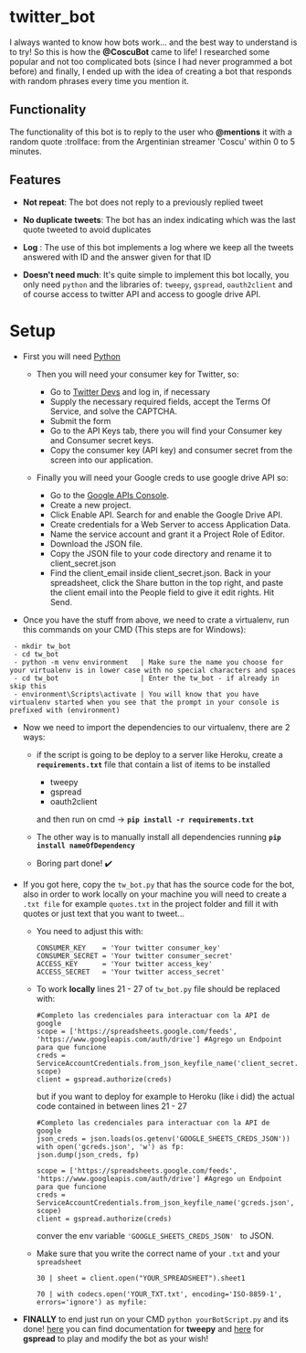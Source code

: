 # twitter_bot
I always wanted to know how bots work... and the best way to understand is to try! So this is how the **@CoscuBot** came to life! I researched some popular and not too complicated bots (since I had never programmed a bot before) and finally, I ended up with the idea of creating a bot that responds with random phrases every time you mention it.

## Functionality 
The functionality of this bot is to reply to the user who **@mentions** it with a random quote :trollface: from the Argentinian streamer 'Coscu' within 0 to 5 minutes.

## Features

- **Not repeat**: The bot does not reply to a previously replied tweet

- **No duplicate tweets**: The bot has an index indicating which was the last quote tweeted to avoid duplicates

- **Log** : The use of this bot implements a log where we keep all the tweets answered with ID and the answer given for that ID

- **Doesn't need much**: It's quite simple to implement this bot locally, you only need `python` and the libraries of: `tweepy`, `gspread`, `oauth2client` and of course access to twitter API and access to google drive API.
                         
# Setup

- First you will need [Python](https://www.python.org/downloads/)
  - Then you will need your consumer key for Twitter, so:
    - Go to [Twitter Devs](https://dev.twitter.com/apps/new) and log in, if necessary
    - Supply the necessary required fields, accept the Terms Of Service, and solve the CAPTCHA.
    - Submit the form
    - Go to the API Keys tab, there you will find your Consumer key and Consumer secret keys.
    - Copy the consumer key (API key) and consumer secret from the screen into our application.
    
  - Finally you will need your Google creds to use google drive API so:
    -  Go to the [Google APIs Console](https://console.developers.google.com/).
    -  Create a new project.
    -  Click Enable API. Search for and enable the Google Drive API.
    -  Create credentials for a Web Server to access Application Data.
    -  Name the service account and grant it a Project Role of Editor.
    -  Download the JSON file.
    -  Copy the JSON file to your code directory and rename it to client_secret.json
    -  Find the  client_email inside client_secret.json. Back in your spreadsheet, click the Share button in the top right, and paste the client email into the People field to give it edit rights. Hit Send.

- Once you have the stuff from above, we need to crate a virtualenv, run this commands on your CMD (This steps are for Windows):
```
 - mkdir tw_bot
 - cd tw_bot
 - python -m venv environment   | Make sure the name you choose for your virtualenv is in lower case with no special characters and spaces
 - cd tw_bot                    | Enter the tw_bot - if already in skip this
 - environment\Scripts\activate | You will know that you have virtualenv started when you see that the prompt in your console is prefixed with (environment)
```      
- Now we need to import the dependencies to our virtualenv, there are 2 ways:

     - if the script is going to be deploy to a server like Heroku, create a **```requirements.txt```** file 
       that contain a list of items to be installed
       - tweepy
       - gspread
       - oauth2client
                                                   
       and then run on cmd -> **```pip install -r requirements.txt```** 
     
     - The other way is to manually install all dependencies running **```pip install nameOfDependency```** 
    
     - Boring part done! :heavy_check_mark:

 - If you got here, copy the `tw_bot.py` that has the source code for the bot, also in order to work locally on your machine
   you will need to create a `.txt file` for example `quotes.txt` in the project folder and fill it with quotes or just text that you want to tweet...
   
   - You need to adjust this with:
     ```
     CONSUMER_KEY    = 'Your twitter consumer_key'
     CONSUMER_SECRET = 'Your twitter consumer_secret'
     ACCESS_KEY      = 'Your twitter access_key'
     ACCESS_SECRET   = 'Your twitter access_secret'
     ```
     
   -  To work **locally** lines 21 - 27  of ```tw_bot.py``` file should be replaced with:
       ```
       #Completo las credenciales para interactuar con la API de google
       scope = ['https://spreadsheets.google.com/feeds', 'https://www.googleapis.com/auth/drive'] #Agrego un Endpoint para que funcione
       creds = ServiceAccountCredentials.from_json_keyfile_name('client_secret.json', scope)
       client = gspread.authorize(creds)
       ```
       but if you want to deploy for example to Heroku (like i did) the actual code contained in between lines 21 - 27
       ```
       #Completo las credenciales para interactuar con la API de google
       json_creds = json.loads(os.getenv('GOOGLE_SHEETS_CREDS_JSON'))
       with open('gcreds.json', 'w') as fp:
       json.dump(json_creds, fp)
    
       scope = ['https://spreadsheets.google.com/feeds', 'https://www.googleapis.com/auth/drive'] #Agrego un Endpoint para que funcione
       creds = ServiceAccountCredentials.from_json_keyfile_name('gcreds.json', scope)
       client = gspread.authorize(creds)
        ```
       conver the env variable  ```'GOOGLE_SHEETS_CREDS_JSON' ``` to JSON.
       
   -  Make sure that you write the correct name of your `.txt` and your `spreadsheet`
       ```
       30 | sheet = client.open("YOUR_SPREADSHEET").sheet1
      
       70 | with codecs.open('YOUR_TXT.txt', encoding='ISO-8859-1', errors='ignore') as myfile:
       ```
  - **FINALLY** to end just run on your CMD `python yourBotScript.py` and its done! [here](https://tweepy.readthedocs.io/en/latest/) you can find documentation for **tweepy** and [here](https://gspread.readthedocs.io/en/latest/) for
    **gspread** to play and modify the bot as your wish! 

